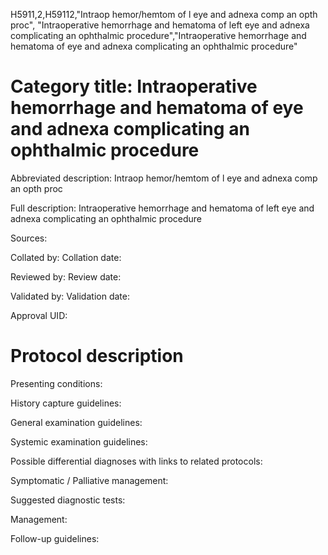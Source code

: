 H5911,2,H59112,"Intraop hemor/hemtom of l eye and adnexa comp an opth proc", "Intraoperative hemorrhage and hematoma of left eye and adnexa complicating an ophthalmic procedure","Intraoperative hemorrhage and hematoma of eye and adnexa complicating an ophthalmic procedure"
# Category title: Intraoperative hemorrhage and hematoma of eye and adnexa complicating an ophthalmic procedure

Abbreviated description: Intraop hemor/hemtom of l eye and adnexa comp an opth proc

Full description: Intraoperative hemorrhage and hematoma of left eye and adnexa complicating an ophthalmic procedure

Sources:

Collated by:
Collation date:

Reviewed by:
Review date:

Validated by:
Validation date:

Approval UID:

# Protocol description

Presenting conditions:

History capture guidelines:

General examination guidelines:

Systemic examination guidelines:

Possible differential diagnoses with links to related protocols:

Symptomatic / Palliative management:

Suggested diagnostic tests:

Management:

Follow-up guidelines:
